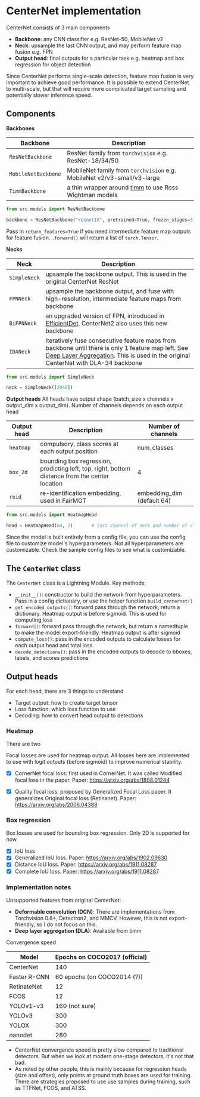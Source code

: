 # CenterNet implementation

CenterNet consists of 3 main components

- **Backbone**: any CNN classifier e.g. ResNet-50, MobileNet v2
- **Neck**: upsample the last CNN output, and may perform feature map fusion e.g. FPN
- **Output head**: final outputs for a particular task e.g. heatmap and box regression for object detection

Since CenterNet performs single-scale detection, feature map fusion is very important to achieve good performance. It is possible to extend CenterNet to multi-scale, but that will require more complicated target sampling and potentially slower inference speed.

## Components

**Backbones**

Backbone | Description
---------|------------
`ResNetBackbone` | ResNet family from `torchvision` e.g. ResNet-18/34/50
`MobileNetBackbone` | MobileNet family from `torchvision` e.g. MobileNet v2/v3-small/v3-large
`TimmBackbone` | a thin wrapper around [timm](https://github.com/rwightman/pytorch-image-models) to use Ross Wightman models

```python
from src.models import ResNetBackbone

backbone = ResNetBackbone("resnet18", pretrained=True, frozen_stages=3)
```

Pass in `return_features=True` if you need intermediate feature map outputs for feature fusion. `.forward()` will return a list of `torch.Tensor`.

**Necks**

Neck | Description
-----|------------
`SimpleNeck` | upsample the backbone output. This is used in the original CenterNet ResNet
`FPNNeck` | upsample the backbone output, and fuse with high-resolution, intermediate feature maps from backbone
`BiFPNNeck` | an upgraded version of FPN, introduced in [EfficientDet](https://arxiv.org/abs/1911.09070). CenterNet2 also uses this new backbone
`IDANeck` | iteratively fuse consecutive feature maps from backbone until there is only 1 feature map left. See [Deep Layer Aggregation](https://arxiv.org/abs/1707.06484). This is used in the original CenterNet with DLA-34 backbone

```python
from src.models import SimpleNeck

neck = SimpleNeck([2048])
```

**Output heads** All heads have output shape (batch_size x channels x output_dim x output_dim). Number of channels depends on each output head

Output head | Description | Number of channels
------------|-------------|-------------------
`heatmap` | compulsory, class scores at each output position | num_classes
`box_2d`| bounding box regression, predicting left, top, right, bottom distance from the center location | 4
`reid` | re-identification embedding, used in FairMOT | embedding_dim (default 64)

```python
from src.models import HeatmapHead

head = HeatmapHead(64, 2)       # last channel of neck and number of classes
```

Since the model is built entirely from a config file, you can use the config file to customize model's hyperparameters. Not all hyperparameters are customizable. Check the sample config files to see what is customizable.

## The `CenterNet` class

The `CenterNet` class is a Lightning Module. Key methods:

- `__init__()`: constructor to build the network from hyperparameters. Pass in a config dictionary, or use the helper function `build_centernet()`
- `get_encoded_outputs()`: forward pass through the network, return a dictionary. Heatmap output is before sigmoid. This is used for computing loss
- `forward()`: forward pass through the network, but return a namedtuple to make the model export-friendly. Heatmap output is after sigmoid
- `compute_loss()`: pass in the encoded outputs to calculate losses for each output head and total loss
- `decode_detections()`: pass in the encoded outputs to decode to bboxes, labels, and scores predictions

## Output heads

For each head, there are 3 things to understand

- Target output: how to create target tensor
- Loss function: which loss function to use
- Decoding: how to convert head output to detections

### Heatmap

There are two 

Focal losses are used for heatmap output. All losses here are implemented to use with logit outputs (before sigmoid) to improve numerical stability.

- [x] CornerNet focal loss: first used in CornerNet. It was called Modified focal loss in the paper. Paper: https://arxiv.org/abs/1808.01244
- [x] Quality focal loss: proposed by Generalized Focal Loss paper. It generalizes Original focal loss (Retinanet). Paper: https://arxiv.org/abs/2006.04388



### Box regression

Box losses are used for bounding box regression. Only 2D is supported for now.

- [x] IoU loss
- [x] Generalized IoU loss. Paper: https://arxiv.org/abs/1902.09630
- [x] Distance IoU loss. Paper: https://arxiv.org/abs/1911.08287
- [x] Complete IoU loss. Paper: https://arxiv.org/abs/1911.08287

### Implementation notes

Unsupported features from original CenterNet:

- **Deformable convolution (DCN)**: There are implementations from Torchvision 0.8+, Detectron2, and MMCV. However, this is not export-friendly, so I do not focus on this.
- **Deep layer aggregation (DLA)**: Available from timm

Convergence speed

Model | Epochs on COCO2017 (official)
------|------------------------------
CenterNet | 140
Faster R-CNN | 60 epochs (on COCO2014 (?))
RetinateNet | 12
FCOS | 12
YOLOv1-v3 | 160 (not sure)
YOLOv3 | 300
YOLOX | 300
nanodet | 280

- CenterNet convergence speed is pretty slow compared to traditional detectors. But when we look at modern one-stage detectors, it's not that bad.
- As noted by other people, this is mainly because for regression heads (size and offset), only points at ground truth boxes are used for training. There are strategies proposed to use use samples during training, such as TTFNet, FCOS, and ATSS.
